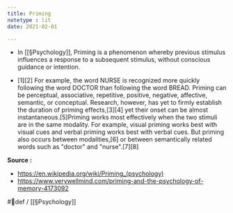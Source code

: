```yaml
---
title: Priming
notetype : lit
date: 2021-02-01

---
```


- In [[§Psychology]], Priming is a phenomenon whereby previous stimulus influences a response to a subsequent stimulus, without conscious guidance or intention.

- [1][2] For example, the word NURSE is recognized more quickly following the word DOCTOR than following the word BREAD. Priming can be perceptual, associative, repetitive, positive, negative, affective, semantic, or conceptual. Research, however, has yet to firmly establish the duration of priming effects,[3][4] yet their onset can be almost instantaneous.[5]Priming works most effectively when the two stimuli are in the same modality. For example, visual priming works best with visual cues and verbal priming works best with verbal cues. But priming also occurs between modalities,[6] or between semantically related words such as "doctor" and "nurse".[7][8] 

**Source :**
- https://en.wikipedia.org/wiki/Priming_(psychology)
- https://www.verywellmind.com/priming-and-the-psychology-of-memory-4173092

#🌱def / [[§Psychology]]